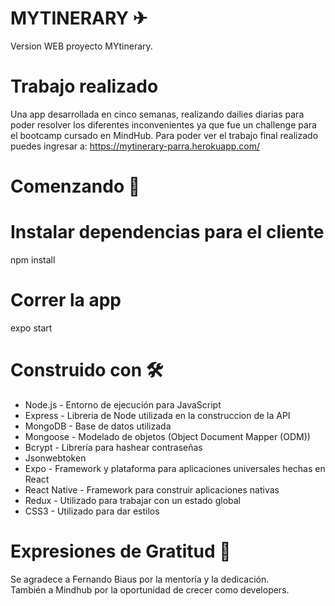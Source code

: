 # MYTINERARY ✈
Version WEB proyecto MYtinerary.
# Trabajo realizado
Una app desarrollada en cinco semanas, realizando dailies diarias para poder resolver los diferentes inconvenientes ya que fue un challenge para el bootcamp cursado en MindHub.
Para poder ver el trabajo final realizado puedes ingresar a: https://mytinerary-parra.herokuapp.com/

# Comenzando  🚀

# Instalar dependencias para el cliente
npm install

# Correr la app
expo start

# Construido con 🛠️
- Node.js - Entorno de ejecución para JavaScript
- Express - Libreria de Node utilizada en la construccion de la API
- MongoDB - Base de datos utilizada
- Mongoose - Modelado de objetos (Object Document Mapper (ODM))
- Bcrypt - Librería para hashear contraseñas
- Jsonwebtoken
- Expo - Framework y plataforma para aplicaciones universales hechas en React
- React Native - Framework para construir aplicaciones nativas
- Redux - Utilizado para trabajar con un estado global
- CSS3 - Utilizado para dar estilos

# Expresiones de Gratitud 🎁
Se agradece a Fernando Biaus por la mentoría y la dedicación. <br/>
También a Mindhub por la oportunidad de crecer como developers.